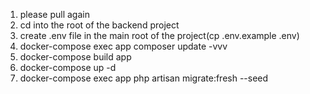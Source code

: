 1. please pull again
2. cd into the root of the backend project
3. create .env file in the main root of the project(cp .env.example .env)
4. docker-compose exec app composer update -vvv
5. docker-compose build app
6. docker-compose up -d
7. docker-compose exec app php artisan migrate:fresh --seed
